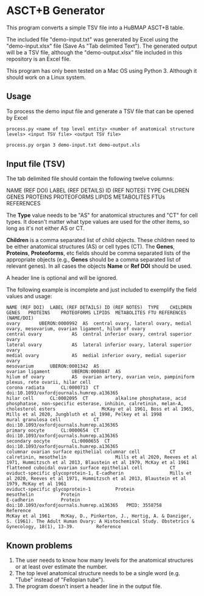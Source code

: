 # ASCT+B Generator

This program converts a simple TSV file into a HuBMAP ASCT+B table.

The included file "demo-input.txt" was generated by Excel using the "demo-input.xlsx" file (Save As "Tab delimited Text"). The generated output will be a TSV file, although the "demo-output.xlsx" file included in this repository is an Excel file.

This program has only been tested on a Mac OS using Python 3. Although it should work on a Linux system.

## Usage

To process the demo input file and generate a TSV file that can be opened by Excel

```
process.py <name of top level entity> <number of anatomical structure levels> <input TSV file> <output TSV file>
```



```bash
process.py organ 3 demo-input.txt demo-output.xls
```

## Input file (TSV)

The tab delimited file should contain the following twelve columns:

NAME (REF DOI)	LABEL (REF DETAILS)	ID (REF NOTES)	TYPE	CHILDREN	GENES	PROTEINS	PROTEOFORMS	LIPIDS	METABOLITES	FTUs	REFERENCES

The **Type** value needs to be "AS" for anatomical structures and "CT" for cell types. It doesn't matter what type values are used for the other items, so long as it's not either AS or CT.

**Children** is a comma separated list of child objects. These children need to be either anatomical structures (AS) or cell types (CT). The **Genes**, **Proteins**, **Proteoforms**, etc fields should be comma separated lists of the appropriate objects (e.g., **Genes** should be a comma separated list of relevant genes). In all cases the objects **Name** or **Ref DOI** should be used.

A header line is optional and will be ignored.

The following example is incomplete and just included to exemplify the field values and usage:

```
NAME (REF DOI)	LABEL (REF DETAILS)	ID (REF NOTES)	TYPE	CHILDREN	GENES	PROTEINS	PROTEOFORMS	LIPIDS	METABOLITES	FTU	REFERENCES (NAME/DOI)
ovary		UBERON:0000992	AS	central ovary, lateral ovary, medial ovary, mesovarium, ovarian ligament, hilum of ovary
central ovary			AS	central inferior ovary, central superior ovary
lateral ovary			AS	lateral inferior ovary, lateral superior ovary
medial ovary			AS	medial inferior ovary, medial superior ovary
mesovarium		UBERON:0001342	AS	
ovarian ligament		UBERON:0008847	AS	
hilum of ovary			AS	ovarian artery, ovarian vein, pampiniform plexus, rete ovarii, hilar cell
corona radiata		CL:0000713	CT								doi:10.1093/oxfordjournals.humrep.a136365
hilar cell		CL:0002095	CT			alkaline phosphatase, acid phosphatase, non-specific esterase, inhibin, calretinin, melan-A, cholesterol esters					McKay et al 1961, Boss et al 1965, Mills et al 2020, Jungbluth et al 1998, Pelkey et al 1998
mural granulosa cell			CT								doi:10.1093/oxfordjournals.humrep.a136365
primary oocyte		CL:0000654	CT								doi:10.1093/oxfordjournals.humrep.a136365
secondary oocyte		CL:0000655	CT								doi:10.1093/oxfordjournals.humrep.a136365
columnar ovarian surface epithelial columnar cell			CT			calretinin, mesothelin					Mills et al 2020, Reeves et al 1971, Hummitzsch et al 2013, Blaustein et al 1979, McKay et al 1961
flattened cuboidal ovarian surface epithelial cell			CT			oviduct-specific glycoprotein-1, E-cadherin					Mills et al 2020, Reeves et al 1971, Hummitzsch et al 2013, Blaustein et al 1979, McKay et al 1961
oviduct-specific glycoprotein-1			Protein								
mesothelin			Protein								
E-cadherin			Protein								
doi:10.1093/oxfordjournals.humrep.a136365	PMID: 3558758		Reference								
McKay et al 1961	McKay, D., Pinkerton, J., Hertig, A. & Danziger, S. (1961). The Adult Human Ovary: A Histochemical Study. Obstetrics & Gynecology, 18(1), 13-39. 		Reference								
```

## Known problems

1. The user needs to know how many levels for the anatomical structures or at least over estimate the number.
2. The top level anatomical structure needs to be a single word (e.g. "Tube" instead of "Fellopian tube").
3. The program doesn't insert a header line in the output file.
